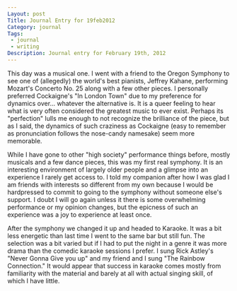 ```yaml
---
Layout: post
Title: Journal Entry for 19feb2012
Category: journal
Tags:
 - journal
 - writing
Description: Journal entry for February 19th, 2012
---
```


This day was a musical one.  I went with a friend to the Oregon Symphony to see one of (allegedly) the world's best pianists, Jeffrey Kahane, performing Mozart's Concerto No. 25 along with a few other pieces.  I personally preferred Cockaigne's "In London Town" due to my preference for dynamics over... whatever the alternative is.  It is a queer feeling to hear what is very often considered the greatest music to ever exist.  Perhaps its "perfection" lulls me enough to not recognize the brilliance of the piece, but as I said, the dynamics of such craziness as Cockaigne (easy to remember as pronunciation follows the nose-candy namesake) seem more memorable.

While I have gone to other "high society" performance things before, mostly musicals and a few dance pieces, this was my first real symphony.  It is an interesting environment of largely older people and a glimpse into an experience I rarely get access to.  I told my companion after how I was glad I am friends with interests so different from my own because I would be hardpressed to commit to going to the symphony without someone else's support.  I doubt I will go again unless it there is some overwhelming performance or my opinion changes, but the epicness of such an experience was a joy to experience at least once.

After the symphony we changed it up and headed to Karaoke.  It was a bit less energetic than last time I went to the same bar but still fun.  The selection was a bit varied but if I had to put the night in a genre it was more drama than the comedic karaoke sessions I prefer.  I sung Rick Astley's "Never Gonna Give you up" and my friend and I sung "The Rainbow Connection."  It would appear that success in karaoke comes mostly from familiarity with the material and barely at all with actual singing skill, of which I have little.
